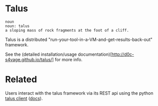 # Talus

	noun
	noun: talus
	a sloping mass of rock fragments at the foot of a cliff.

Talus is a distributed "run-your-tool-in-a-VM-and-get-results-back-out" framework.

See the (detailed installation/usage documentation)[http://d0c-s4vage.github.io/talus/] for more info.

# Related

Users interact with the talus framework via its REST api using the python [talus client](https://github.com/d0c-s4vage/talus_client) ([docs](http://d0c-s4vage.github.io/talus/getting_started.html#id2)).
